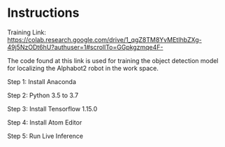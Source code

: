 # Instructions

Training Link: https://colab.research.google.com/drive/1_qgZ8TM8YvMEtIhbZXg-49j5NzODt6hU?authuser=1#scrollTo=GGpkgzmqe4F-

The code found at this link is used for training the object detection model for localizing the Alphabot2 robot in the work space.

Step 1: Install Anaconda

Step 2: Python 3.5 to 3.7

Step 3: Install Tensorflow 1.15.0

Step 4: Install Atom Editor

Step 5: Run Live Inference
